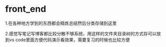 # front_end
1.在各种地方学到的东西都会精炼总结然后分类存储到这里

2.感觉写笔记写博客都比较分散不够系统，用这样的文件夹目录树的方式存可以放到vs code里面方便代码演示看效果，需要复习的时候也比较方便
